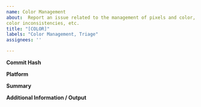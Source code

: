 ```yaml
---
name: Color Management
about:  Report an issue related to the management of pixels and color, including inaccurate results,
color inconsistencies, etc.
title: "[COLOR]"
labels: "Color Management, Triage"
assignees: ''

---
```

**Commit Hash**

**Platform**

**Summary**

**Additional Information / Output**
